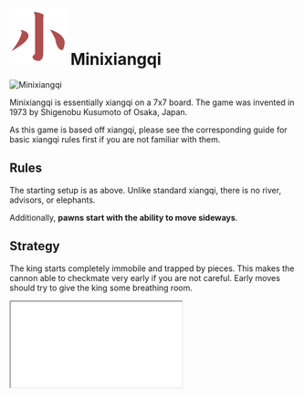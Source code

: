 
# ![Minixiangqi](https://github.com/gbtami/pychess-variants/blob/master/static/icons/Minixiangqi.svg) Minixiangqi

![Minixiangqi](https://github.com/gbtami/pychess-variants/blob/master/static/images/XiangqiGuide/Minixiangqi.png)

Minixiangqi is essentially xiangqi on a 7x7 board. The game was invented in 1973 by Shigenobu Kusumoto of Osaka, Japan.

As this game is based off xiangqi, please see the corresponding guide for basic xiangqi rules first if you are not familiar with them.

## Rules

The starting setup is as above. Unlike standard xiangqi, there is no river, advisors, or elephants. 

Additionally, **pawns start with the ability to move sideways**.

## Strategy

The king starts completely immobile and trapped by pieces. This makes the cannon able to checkmate very early if you are not careful. Early moves should try to give the king some breathing room.
<div class="embed"><iframe src="/embed/2PsVfJty?ply=3" scrolling="no"></iframe></div>
